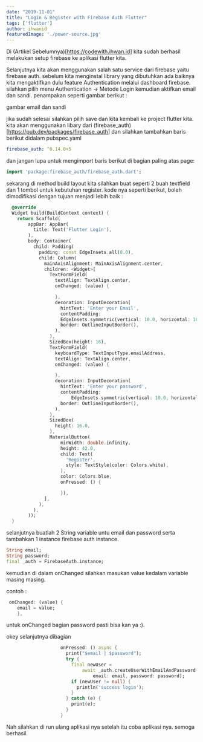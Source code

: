 ```yaml
---
date: "2019-11-01"
title: "Login & Register with Firebase Auth Flutter"
tags: ['flutter']
author: ihwanid
featuredImage: './power-source.jpg'
---
```

Di (Artikel Sebelumnya)[https://codewith.ihwan.id] kita sudah berhasil melakukan setup firebase ke aplikasi flutter kita. 

Selanjutnya kita akan menggunakan salah satu service dari firebase yaitu firebase auth. sebelum kita menginstal library yang dibutuhkan ada baiknya kita mengaktifkan dulu feature Authentication melalui dashboard firebase. silahkan pilih menu Authentication -> Metode Login kemudian aktifkan email dan sandi. penampakan seperti gambar berikut :

gambar email dan sandi

jika sudah selesai silahkan pilih save dan kita kembali ke project flutter kita. kita akan menggunakan libary dari (firebase_auth)[https://pub.dev/packages/firebase_auth] dan silahkan tambahkan baris berikut didalam pubspec.yaml

```yaml
firebase_auth: ^0.14.0+5
```
dan jangan lupa untuk mengimport baris berikut di bagian paling atas page:
```dart
import 'package:firebase_auth/firebase_auth.dart';
```

sekarang di method build layout kita silahkan buat seperti 2 buah textfield dan 1 tombol untuk kebutuhan register. kode nya seperti berikut, boleh dimodifikasi dengan tujuan menjadi lebih baik :

```dart
  @override
  Widget build(BuildContext context) {
    return Scaffold(
        appBar: AppBar(
          title: Text('Flutter Login'),
        ),
        body: Container(
          child: Padding(
            padding: const EdgeInsets.all(8.0),
            child: Column(
              mainAxisAlignment: MainAxisAlignment.center,
              children: <Widget>[
                TextFormField(
                  textAlign: TextAlign.center,
                  onChanged: (value) {

                  },
                  decoration: InputDecoration(
                    hintText: 'Enter your Email',
                    contentPadding:
                    EdgeInsets.symmetric(vertical: 10.0, horizontal: 10.0),
                    border: OutlineInputBorder(),
                  ),
                ),
                SizedBox(height: 16),
                TextFormField(
                  keyboardType: TextInputType.emailAddress,
                  textAlign: TextAlign.center,
                  onChanged: (value) {

                  },
                  decoration: InputDecoration(
                    hintText: 'Enter your password',
                    contentPadding:
                        EdgeInsets.symmetric(vertical: 10.0, horizontal: 10.0),
                    border: OutlineInputBorder(),
                  ),
                ),
                SizedBox(
                  height: 16.0,
                ),
                MaterialButton(
                    minWidth: double.infinity,
                    height: 42.0,
                    child: Text(
                      'Register',
                      style: TextStyle(color: Colors.white),
                    ),
                    color: Colors.blue,
                    onPressed: () {

                    }),
              ],
            ),
          ),
        ));
  }
```

selanjutnya buatlah 2 String variable untu email dan password serta tambahkan 1 instance firebase auth instance. 

```dart
String email;
String password;
final _auth = FirebaseAuth.instance;
```

kemudian di dalam onChanged silahkan masukan value kedalam variable masing masing. 

contoh :

```dart
 onChanged: (value) {
    email = value;
    },
```

untuk onChanged bagian password pasti bisa kan ya :). 

okey selanjutnya dibagian 

```dart
                    onPressed: () async {
                      print("$email | $password");
                      try {
                        final newUser =
                            await _auth.createUserWithEmailAndPassword(
                                email: email, password: password);
                        if (newUser != null) {
                          println('success login');
                        }
                      } catch (e) {
                        print(e);
                      }
                    }
```

Nah silahkan di run ulang aplikasi nya setelah itu coba aplikasi nya. semoga berhasil. 
